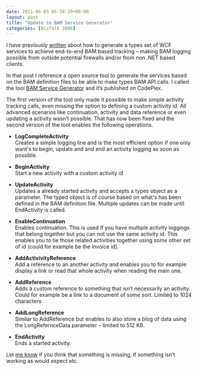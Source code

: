 ```yaml
---
date: 2011-06-03 05:58:29+00:00
layout: post
title: "Update to BAM Service Generator"
categories: [BizTalk 2006]
---
```


I have previously [written](http://www.richardhallgren.com/end-to-end-tracking-using-bam-services-and-the-bam-service-generator-tool/) about how to generate a types set of WCF services to achieve end-to-end BAM based tracking – making BAM logging possible from outside potential firewalls and/or from non .NET based clients.

 

In that post I reference a open source tool to generate the services based on the BAM definition files to be able to make types BAM API calls. I called the tool [BAM Service Generator](http://bmsrvgen.codeplex.com/) and it’s published on CodePlex.

 

The first version of the tool only made it possible to make simple activity tracking calls, even missing the option to defining a custom activity id. All advanced scenarios like continuation, activity and data reference or even updating a activity wasn’t possible. That has now been fixed and the second version of the tool enables the following operations.

 

  
  * **LogCompleteActivity**         
Creates a simple logging line and is the most efficient option if one only want's to begin, update and and end an activity logging as soon as possible. 
   
  * **BeginActivity**         
Start a new activity with a custom activity id 
   
  * **UpdateActivity**         
Updates a already started activity and accepts a types object as a parameter. The typed object is of course based on what's has been defined in the BAM definition file. Multiple updates can be made until EndActivity is called. 
   
  * **EnableContinuation**         
Enables continuation. This is used if you have multiple activity loggings that belong together but you can not use the same activity id. This enables you to tie those related activities together using some other set of id (could for example be the invoice id). 
   
  * **AddActivivityReference**         
Add a reference to an another activity and enables you to for example display a link or read that whole activity when reading the main one. 
   
  * **AddReference**         
Adds a custom reference to something that isn’t necessarily an activity. Could for example be a link to a document of some sort. Limited to 1024 characters. 
   
  * **AddLongReference**         
Similar to AddReference but enables to also store a blog of data using the LongRefernceData parameter – limited to 512 KB. 
   
  * **EndActivity**         
Ends a started activity. 
 

Let [me know](mailto:richard.hallgren@gmail.com) if you think that something is missing, if something isn’t working as would expect etc.
